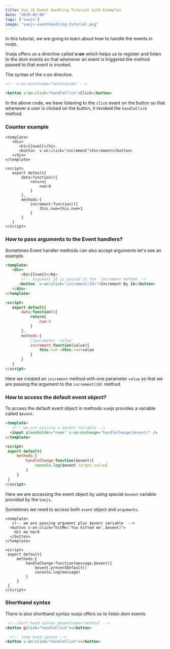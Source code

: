 ```yaml
---
title: Vue.JS Event Handling Tutorial with Examples
date: "2019-02-06"
tags: ['vuejs']
image: "vuejs-eventhandling-tutorial.png"
---
```


In this tutorial, we are going to learn about how to handle the events in vuejs.

Vuejs offers us a directive called __v:on__ which helps us to register and listen to the dom events so that whenever an event is triggered the method passed to that event is invoked.


The syntax of the v:on directive.

```html
<!-- v:on:eventname="methodname" -->

<button v:on:click="handleClick">Click</button>
```

In the above code, we have listening to the `click` event on the button so that whenever a user is clicked on the button, it invoked the `handleClick` method.


### Counter example

```html{4}
<template>
   <div>
      <h1>{{num}}</h1>
      <button  v-on:click="increment">Increment</button>
   </div>
</template>

<script>
   export default{
       data:function(){
           return{
               num:0
           }
       },
       methods:{
           increment:function(){
               this.num=this.num+1
           }
       }
   }
</script>
```

### How to pass arguments to the Event handlers?

Sometimes Event handler methods can also accept arguments let's see an example.

```html
<template>
   <div>
       <h1>{{num}}</h1>
       <!-- argument 10 is passed to the `increment method -->
      <button  v-on:click="increment(10)">Increment By 10</button>
   </div>
</template>

<script>
   export default{
       data:function(){
           return{
               num:0
           }
       },
       methods:{
           //parameter `value`
           increment:function(value){
               this.num =this.num+value
           }
       }
   }
</script>
```

Here we created an `increment` method with one parameter `value` so that we are passing the argument to the `increment(10)` method.


### How to access the default event object?

To access the default event object in methods vuejs provides a variable called `$event`.

```html
<template>
   <!-- we are passing a $event variable -->
  <input placeholder="name" v-on:onchange="handleChange($event)" />
</template>

<script>
 export default{
     methods:{
         handleChange:function($event){
             console.log($event.target.value)
         }
     }
 }
</script>
```

Here we are accessing the event object by using special `$event` variable provided by the `Vuejs`.


Sometimes we need to access both `event` object and `arguments`.

```html{3-5}
<template>
   <!-- we are passing argument plus $event variable  -->
  <button v-on:click="hitMe('You hitted me',$event)">
    Hit me Hard
  </button>
</template>

<script>
 export default{
     methods:{
         handleChange:function(message,$event){
             $event.preventDefault()
             console.log(message)
         }
     }
 }
</script>
```


### Shorthand syntax

There is also shorthand syntax vuejs offers us to listen dom events.


```html
 <!--short hand syntax @eventname="method" -->
<button @click="handleClick"></button>

  <!-- long hand syntax -->
<button v-on:click="handleClick"></button>
```
